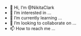 - 👋 Hi, I’m @NikitaClark
- 👀 I’m interested in ...
- 🌱 I’m currently learning ...
- 💞️ I’m looking to collaborate on ...
- 📫 How to reach me ...

<!---
NikitaClark/NikitaClark is a ✨ special ✨ repository because its `README.md` (this file) appears on your GitHub profile.
You can click the Preview link to take a look at your changes.
--->
